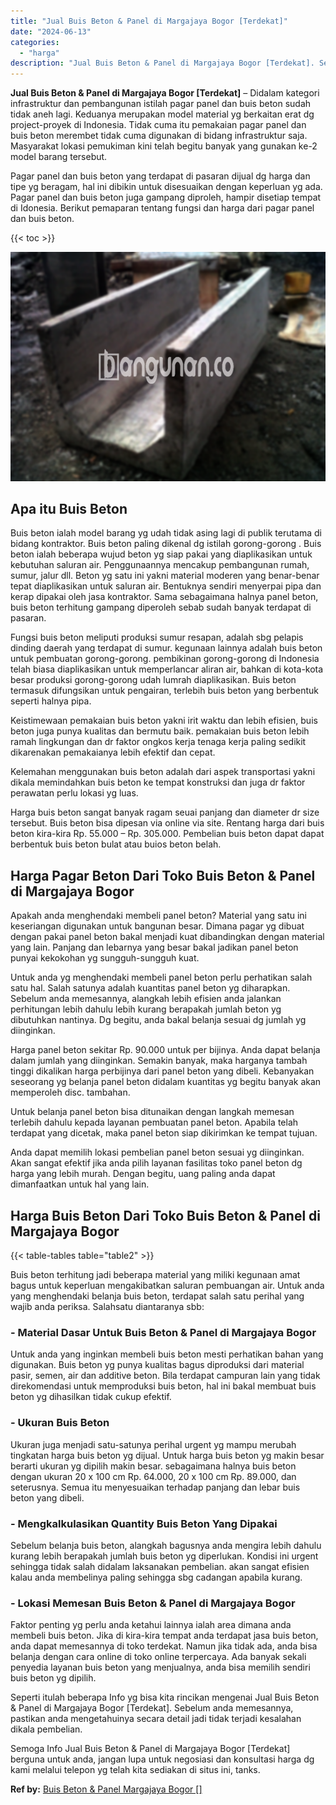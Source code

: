 ```yaml
---
title: "Jual Buis Beton & Panel di Margajaya Bogor [Terdekat]"
date: "2024-06-13"
categories: 
  - "harga"
description: "Jual Buis Beton & Panel di Margajaya Bogor [Terdekat]. Semoga Info Jual Buis Beton & Panel di Margajaya Bogor [Terdekat] berguna untuk anda, jangan lupa un..."
---
```


**Jual Buis Beton & Panel di Margajaya Bogor \[Terdekat\]** – Didalam kategori infrastruktur dan pembangunan istilah pagar panel dan buis beton sudah tidak aneh lagi. Keduanya merupakan model material yg berkaitan erat dg project-proyek di Indonesia. Tidak cuma itu pemakaian pagar panel dan buis beton merembet tidak cuma digunakan di bidang infrastruktur saja. Masyarakat lokasi pemukiman kini telah begitu banyak yang gunakan ke-2 model barang tersebut.

Pagar panel dan buis beton yang terdapat di pasaran dijual dg harga dan tipe yg beragam, hal ini dibikin untuk disesuaikan dengan keperluan yg ada. Pagar panel dan buis beton juga gampang diproleh, hampir disetiap tempat di Idonesia. Berikut pemaparan tentang fungsi dan harga dari pagar panel dan buis beton.

{{< toc >}}

![Jual Buis Beton & Panel di Margajaya Bogor [Terdekat]](/images/jual-panel-buis-beton-murah-34.png)

## Apa itu Buis Beton

Buis beton ialah model barang yg udah tidak asing lagi di publik terutama di bidang kontraktor. Buis beton paling dikenal dg istilah gorong-gorong . Buis beton ialah beberapa wujud beton yg siap pakai yang diaplikasikan untuk kebutuhan saluran air. Penggunaannya mencakup pembangunan rumah, sumur, jalur dll. Beton yg satu ini yakni material moderen yang benar-benar tepat diaplikasikan untuk saluran air. Bentuknya sendiri menyerpai pipa dan kerap dipakai oleh jasa kontraktor. Sama sebagaimana halnya panel beton, buis beton terhitung gampang diperoleh sebab sudah banyak terdapat di pasaran.

Fungsi buis beton meliputi produksi sumur resapan, adalah sbg pelapis dinding daerah yang terdapat di sumur. kegunaan lainnya adalah buis beton untuk pembuatan gorong-gorong. pembikinan gorong-gorong di Indonesia telah biasa diaplikasikan untuk memperlancar aliran air, bahkan di kota-kota besar produksi gorong-gorong udah lumrah diaplikasikan. Buis beton termasuk difungsikan untuk pengairan, terlebih buis beton yang berbentuk seperti halnya pipa.

Keistimewaan pemakaian buis beton yakni irit waktu dan lebih efisien, buis beton juga punya kualitas dan bermutu baik. pemakaian buis beton lebih ramah lingkungan dan dr faktor ongkos kerja tenaga kerja paling sedikit dikarenakan pemakaianya lebih efektif dan cepat.

Kelemahan menggunakan buis beton adalah dari aspek transportasi yakni dikala memindahkan buis beton ke tempat konstruksi dan juga dr faktor perawatan perlu lokasi yg luas.

Harga buis beton sangat banyak ragam seuai panjang dan diameter dr size tersebut. Buis beton bisa dipesan via online via site. Rentang harga dari buis beton kira-kira Rp. 55.000 – Rp. 305.000. Pembelian buis beton dapat dapat berbentuk buis beton bulat atau buios beton belah.

## Harga Pagar Beton Dari Toko Buis Beton & Panel di Margajaya Bogor

Apakah anda menghendaki membeli panel beton? Material yang satu ini keseriangan digunakan untuk bangunan besar. Dimana pagar yg dibuat dengan pakai panel beton bakal menjadi kuat dibandingkan dengan material yang lain. Panjang dan lebarnya yang besar bakal jadikan panel beton punyai kekokohan yg sungguh-sungguh kuat.

Untuk anda yg menghendaki membeli panel beton perlu perhatikan salah satu hal. Salah satunya adalah kuantitas panel beton yg diharapkan. Sebelum anda memesannya, alangkah lebih efisien anda jalankan perhitungan lebih dahulu lebih kurang berapakah jumlah beton yg dibutuhkan nantinya. Dg begitu, anda bakal belanja sesuai dg jumlah yg diinginkan.

Harga panel beton sekitar Rp. 90.000 untuk per bijinya. Anda dapat belanja dalam jumlah yang diinginkan. Semakin banyak, maka harganya tambah tinggi dikalikan harga perbijinya dari panel beton yang dibeli. Kebanyakan seseorang yg belanja panel beton didalam kuantitas yg begitu banyak akan memperoleh disc. tambahan.

Untuk belanja panel beton bisa ditunaikan dengan langkah memesan terlebih dahulu kepada layanan pembuatan panel beton. Apabila telah terdapat yang dicetak, maka panel beton siap dikirimkan ke tempat tujuan.

Anda dapat memilih lokasi pembelian panel beton sesuai yg diinginkan. Akan sangat efektif jika anda pilih layanan fasilitas toko panel beton dg harga yang lebih murah. Dengan begitu, uang paling anda dapat dimanfaatkan untuk hal yang lain.

## Harga Buis Beton Dari Toko Buis Beton & Panel di Margajaya Bogor

{{< table-tables table="table2" >}}

Buis beton terhitung jadi beberapa material yang miliki kegunaan amat bagus untuk keperluan mengakibatkan saluran pembuangan air. Untuk anda yang menghendaki belanja buis beton, terdapat salah satu perihal yang wajib anda periksa. Salahsatu diantaranya sbb:

### \- Material Dasar Untuk Buis Beton & Panel di Margajaya Bogor

Untuk anda yang inginkan membeli buis beton mesti perhatikan bahan yang digunakan. Buis beton yg punya kualitas bagus diproduksi dari material pasir, semen, air dan additive beton. Bila terdapat campuran lain yang tidak direkomendasi untuk memproduksi buis beton, hal ini bakal membuat buis beton yg dihasilkan tidak cukup efektif.

### \- Ukuran Buis Beton

Ukuran juga menjadi satu-satunya perihal urgent yg mampu merubah tingkatan harga buis beton yg dijual. Untuk harga buis beton yg makin besar berarti ukuran yg dipilih makin besar. sebagaimana halnya buis beton dengan ukuran 20 x 100 cm Rp. 64.000, 20 x 100 cm Rp. 89.000, dan seterusnya. Semua itu menyesuaikan terhadap panjang dan lebar buis beton yang dibeli.

### \- Mengkalkulasikan Quantity Buis Beton Yang Dipakai

Sebelum belanja buis beton, alangkah bagusnya anda mengira lebih dahulu kurang lebih berapakah jumlah buis beton yg diperlukan. Kondisi ini urgent sehingga tidak salah didalam laksanakan pembelian. akan sangat efisien kalau anda membelinya paling sehingga sbg cadangan apabila kurang.

### \- Lokasi Memesan Buis Beton & Panel di Margajaya Bogor

Faktor penting yg perlu anda ketahui lainnya ialah area dimana anda membeli buis beton. Jika di kira-kira tempat anda terdapat jasa buis beton, anda dapat memesannya di toko terdekat. Namun jika tidak ada, anda bisa belanja dengan cara online di toko online terpercaya. Ada banyak sekali penyedia layanan buis beton yang menjualnya, anda bisa memilih sendiri buis beton yg dipilih.

Seperti itulah beberapa Info yg bisa kita rincikan mengenai Jual Buis Beton & Panel di Margajaya Bogor \[Terdekat\]. Sebelum anda memesannya, pastikan anda mengetahuinya secara detail jadi tidak terjadi kesalahan dikala pembelian.

Semoga Info Jual Buis Beton & Panel di Margajaya Bogor \[Terdekat\] berguna untuk anda, jangan lupa untuk negosiasi dan konsultasi harga dg kami melalui telepon yg telah kita sediakan di situs ini, tanks.

**Ref by:** [Buis Beton & Panel Margajaya Bogor []](https://id.wikipedia.org/wiki/Buis)
